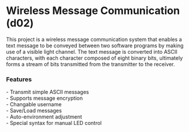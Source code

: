 # Wireless Message Communication (d02)
This project is a wireless message communication system that enables a text message to be conveyed between two software programs by making use of a visible light channel. The text message is converted into ASCII characters, with each character composed of eight binary bits, ultimately forms a stream of bits transmitted from the transmitter to the receiver. 

### Features
\- Transmit simple ASCII messages
<br>\- Supports message encryption
<br>\- Changable username
<br>\- Save/Load messages
<br>\- Auto-environment adjustment
<br>\- Special syntax for manual LED control

